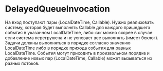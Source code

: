 # DelayedQueueInvocation

На вход поступают пары (LocalDateTime, Callable). Нужно реализовать систему, которая будет выполнять Callable для каждого пришедшего события в указанном LocalDateTime, либо как можно скорее в случае если система перегружена и не успевает все выполнять (имеет беклог). Задачи должны выполняться в порядке согласно значению LocalDateTime либо в порядке прихода события для равных LocalDateTime. События могут приходить в произвольном порядке и добавление новых пар (LocalDateTime, Callable) может вызываться из разных потоков.
